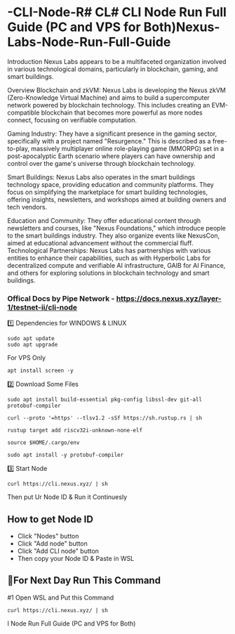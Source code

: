 # -CLI-Node-R# CL# CLI Node Run Full Guide (PC and VPS for Both)Nexus-Labs-Node-Run-Full-Guide
Introduction
Nexus Labs appears to be a multifaceted organization involved in various technological domains, particularly in blockchain, gaming, and smart buildings.

Overview
Blockchain and zkVM: Nexus Labs is developing the Nexus zkVM (Zero-Knowledge Virtual Machine) and aims to build a supercomputer network powered by blockchain technology. This includes creating an EVM-compatible blockchain that becomes more powerful as more nodes connect, focusing on verifiable computation.

Gaming Industry: They have a significant presence in the gaming sector, specifically with a project named "Resurgence." This is described as a free-to-play, massively multiplayer online role-playing game (MMORPG) set in a post-apocalyptic Earth scenario where players can have ownership and control over the game's universe through blockchain technology.

Smart Buildings: Nexus Labs also operates in the smart buildings technology space, providing education and community platforms. They focus on simplifying the marketplace for smart building technologies, offering insights, newsletters, and workshops aimed at building owners and tech vendors.

Education and Community: They offer educational content through newsletters and courses, like "Nexus Foundations," which introduce people to the smart buildings industry. They also organize events like NexusCon, aimed at educational advancement without the commercial fluff. Technological Partnerships: Nexus Labs has partnerships with various entities to enhance their capabilities, such as with Hyperbolic Labs for decentralized compute and verifiable AI infrastructure, GAIB for AI Finance, and others for exploring solutions in blockchain technology and smart buildings.

### Offical Docs by Pipe Network - https://docs.nexus.xyz/layer-1/testnet-ii/cli-node

1️⃣ Dependencies for WINDOWS & LINUX
```
sudo apt update
sudo apt upgrade
```

For VPS Only
```
apt install screen -y
```

2️⃣ Download Some Files

```
sudo apt install build-essential pkg-config libssl-dev git-all protobuf-compiler
```
```
curl --proto '=https' --tlsv1.2 -sSf https://sh.rustup.rs | sh
```
```
rustup target add riscv32i-unknown-none-elf
```
```
source $HOME/.cargo/env
```
```
sudo apt install -y protobuf-compiler
```

3️⃣ Start Node
```
curl https://cli.nexus.xyz/ | sh
```

Then put Ur Node ID & Run it Continuesly

## How to get Node ID

- Click "Nodes" button
- Click "Add node" button
- Click "Add CLI node" button
- Then copy your Node ID & Paste in WSL


## 🔶For Next Day Run This Command

#1 Open WSL and Put this Command 
```
curl https://cli.nexus.xyz/ | sh
```
I Node Run Full Guide (PC and VPS for Both)
